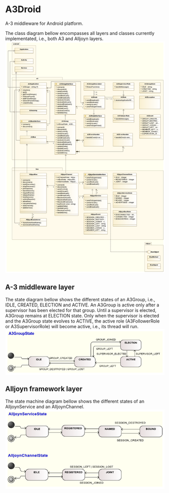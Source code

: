 # A3Droid
A-3 middleware for Android platform.

The class diagram bellow encompasses all layers and classes currently implementated, i.e., both A3 and Alljoyn layers.
![State Machine for A3 Group](https://raw.githubusercontent.com/deib-polimi/A3Droid/master/docs/ClassDiagram.png)

## A-3 middleware layer

The state diagram bellow shows the different states of an A3Group, i.e., IDLE, CREATED, ELECTION and ACTIVE.
An A3Group is active only after a supervisor has been elected for that group. Until a supervisor is elected, A3Group remains at ELECTION state. Only when the supervisor is elected and the A3Group state evolves to ACTIVE, the active role (A3FollowerRole or A3SupervisorRole) will become active, i.e., its thread will run.
![State Machine for A3 Group](https://raw.githubusercontent.com/deib-polimi/A3Droid/master/docs/a3/A3GroupStateMachine.png)

## Alljoyn framework layer

The state machine diagram bellow shows the different states of an AlljoynService and an AlljoynChannel. 
![State Machine for A3 Group](https://raw.githubusercontent.com/deib-polimi/A3Droid/master/docs/alljoyn/AlljoynStateMachines.png)
